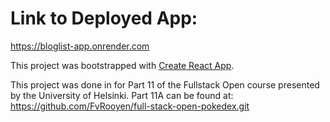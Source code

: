 # Link to Deployed App:

https://bloglist-app.onrender.com

This project was bootstrapped with [Create React App](https://github.com/facebook/create-react-app).

This project was done in for Part 11 of the Fullstack Open course presented by the University of Helsinki. Part 11A can be found at: https://github.com/FvRooyen/full-stack-open-pokedex.git
